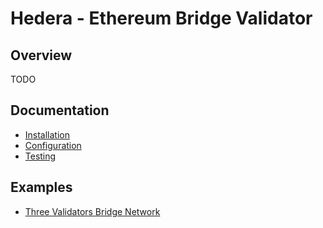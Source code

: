 # Hedera - Ethereum Bridge Validator

## Overview 
TODO

## Documentation
 - [Installation](docs/installation.md)
 - [Configuration](docs/configuration.md)
 - [Testing](docs/testing.md)

## Examples
* [Three Validators Bridge Network](./examples/three-validators/README.md)